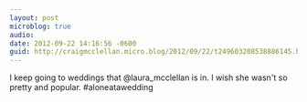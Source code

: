 ```yaml
---
layout: post
microblog: true
audio: 
date: 2012-09-22 14:16:56 -0600
guid: http://craigmcclellan.micro.blog/2012/09/22/t249603208538886145.html
---
```

I keep going to weddings that @laura_mcclellan is in. I wish she wasn't so pretty and popular. #aloneatawedding
